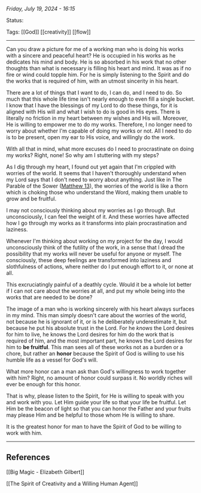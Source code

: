 
*Friday, July 19, 2024 - 16:15*

Status:

Tags: [[God]] [[creativity]] [[flow]]

---

Can you draw a picture for me of a working man who is doing his works with a sincere and peaceful heart? He is occupied in his works as he dedicates his mind and body. He is so absorbed in his work that no other thoughts than what is necessary is filling his heart and mind. It was as if no fire or wind could topple him. For he is simply listening to the Spirit and do the works that is required of him, with an utmost sincerity in his heart.

There are a lot of things that I want to do, I can do, and I need to do. So much that this whole life time isn't nearly enough to even fill a single bucket. I know that I have the blessings of my Lord to do these things, for it is aligned with His will and what I wish to do is good in His eyes. There is literally no friction in my heart between my wishes and His will. Moreover, He is willing to empower me to do my works. Therefore, I no longer need to worry about whether I'm capable of doing my works or not. All I need to do is to be present, open my ear to His voice, and willingly do the work.

With all that in mind, what more excuses do I need to procrastinate on doing my works? Right, none! So why am I stuttering with my steps?

As I dig through my heart, I found out yet again that I'm crippled with worries of the world. It seems that I haven't thoroughly understand when my Lord says that I don't need to worry about anything. Just like in The Parable of the Sower ([Matthew 13](https://www.bible.com/bible/114/MAT.13.NKJV)), the worries of the world is like a thorn which is choking those who understand the Word, making them unable to grow and be fruitful.

I may not consciously thinking about my worries as I go through. But unconsciously, I can feel the weight of it. And these worries have affected how I go through my works as it transforms into plain procrastination and laziness. 

Whenever I'm thinking about working on my project for the day, I would unconsciously think of the futility of the work, in a sense that I dread the possibility that my works will never be useful for anyone or myself. The consciously, these deep feelings are transformed into laziness and slothfulness of actions, where neither do I put enough effort to it, or none at all.

This excruciatingly painful of a deathly cycle. Would it be a whole lot better if I can not care about the worries at all, and put my whole being into the works that are needed to be done? 

The image of a man who is working sincerely with his heart always surfaces in my mind. This man simply doesn't care about the worries of the world, not because he is ignorant of it, or is he deliberately underestimate it, but because he put his absolute trust in the Lord. For he *knows* the Lord desires for him to live, he knows the Lord desires for him do the work that is required of him, and the most important part, he knows the Lord desires for him to **be fruitful**. This man sees all of these works not as a burden or a chore, but rather an **honor** because the Spirit of God is willing to use his humble life as a vessel for God's will.

What more honor can a man ask than God's willingness to work together with him? Right, no amount of honor could surpass it. No worldly riches will ever be enough for this honor.

That is why, please listen to the Spirit, for He is willing to speak with you and work with you. Let Him guide your life so that your life be fruitful. Let Him be the beacon of light so that you can honor the Father and your fruits may please Him and be helpful to those whom He is willing to share.

It is the greatest honor for man to have the Spirit of God to be willing to work with him.

---
## References

[[Big Magic - Elizabeth Gilbert]]

[[The Spirit of Creativity and a Willing Human Agent]]